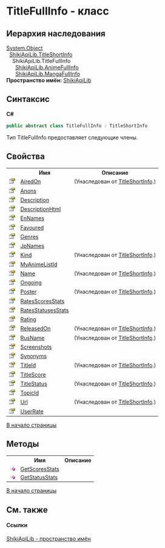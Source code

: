# TitleFullInfo - класс
 


## Иерархия наследования
<a href="http://msdn2.microsoft.com/ru-ru/library/e5kfa45b" target="_blank">System.Object</a><br />&nbsp;&nbsp;<a href="T_ShikiApiLib_TitleShortInfo.md">ShikiApiLib.TitleShortInfo</a><br />&nbsp;&nbsp;&nbsp;&nbsp;ShikiApiLib.TitleFullInfo<br />&nbsp;&nbsp;&nbsp;&nbsp;&nbsp;&nbsp;<a href="T_ShikiApiLib_AnimeFullInfo.md">ShikiApiLib.AnimeFullInfo</a><br />&nbsp;&nbsp;&nbsp;&nbsp;&nbsp;&nbsp;<a href="T_ShikiApiLib_MangaFullInfo.md">ShikiApiLib.MangaFullInfo</a><br />
**Пространство имён:**&nbsp;<a href="N_ShikiApiLib.md">ShikiApiLib</a><br />

## Синтаксис

**C#**<br />
``` C#
public abstract class TitleFullInfo : TitleShortInfo
```

Тип TitleFullInfo предоставляет следующие члены.


## Свойства
<table><tr><th></th><th>Имя</th><th>Описание</th></tr><tr><td><img src="media/pubproperty.gif" /></td><td><a href="P_ShikiApiLib_TitleShortInfo_AiredOn.md">AiredOn</a></td><td> (Унаследован от <a href="T_ShikiApiLib_TitleShortInfo.md">TitleShortInfo</a>.)</td></tr><tr><td><img src="media/pubproperty.gif" /></td><td><a href="P_ShikiApiLib_TitleFullInfo_Anons.md">Anons</a></td><td /></tr><tr><td><img src="media/pubproperty.gif" /></td><td><a href="P_ShikiApiLib_TitleFullInfo_Description.md">Description</a></td><td /></tr><tr><td><img src="media/pubproperty.gif" /></td><td><a href="P_ShikiApiLib_TitleFullInfo_DescriptionHtml.md">DescriptionHtml</a></td><td /></tr><tr><td><img src="media/pubproperty.gif" /></td><td><a href="P_ShikiApiLib_TitleFullInfo_EnNames.md">EnNames</a></td><td /></tr><tr><td><img src="media/pubproperty.gif" /></td><td><a href="P_ShikiApiLib_TitleFullInfo_Favoured.md">Favoured</a></td><td /></tr><tr><td><img src="media/pubproperty.gif" /></td><td><a href="P_ShikiApiLib_TitleFullInfo_Genres.md">Genres</a></td><td /></tr><tr><td><img src="media/pubproperty.gif" /></td><td><a href="P_ShikiApiLib_TitleFullInfo_JpNames.md">JpNames</a></td><td /></tr><tr><td><img src="media/pubproperty.gif" /></td><td><a href="P_ShikiApiLib_TitleShortInfo_Kind.md">Kind</a></td><td> (Унаследован от <a href="T_ShikiApiLib_TitleShortInfo.md">TitleShortInfo</a>.)</td></tr><tr><td><img src="media/pubproperty.gif" /></td><td><a href="P_ShikiApiLib_TitleFullInfo_MyAnimeListId.md">MyAnimeListId</a></td><td /></tr><tr><td><img src="media/pubproperty.gif" /></td><td><a href="P_ShikiApiLib_TitleShortInfo_Name.md">Name</a></td><td> (Унаследован от <a href="T_ShikiApiLib_TitleShortInfo.md">TitleShortInfo</a>.)</td></tr><tr><td><img src="media/pubproperty.gif" /></td><td><a href="P_ShikiApiLib_TitleFullInfo_Ongoing.md">Ongoing</a></td><td /></tr><tr><td><img src="media/pubproperty.gif" /></td><td><a href="P_ShikiApiLib_TitleShortInfo_Poster.md">Poster</a></td><td> (Унаследован от <a href="T_ShikiApiLib_TitleShortInfo.md">TitleShortInfo</a>.)</td></tr><tr><td><img src="media/pubproperty.gif" /></td><td><a href="P_ShikiApiLib_TitleFullInfo_RatesScoresStats.md">RatesScoresStats</a></td><td /></tr><tr><td><img src="media/pubproperty.gif" /></td><td><a href="P_ShikiApiLib_TitleFullInfo_RatesStatusesStats.md">RatesStatusesStats</a></td><td /></tr><tr><td><img src="media/pubproperty.gif" /></td><td><a href="P_ShikiApiLib_TitleFullInfo_Rating.md">Rating</a></td><td /></tr><tr><td><img src="media/pubproperty.gif" /></td><td><a href="P_ShikiApiLib_TitleShortInfo_ReleasedOn.md">ReleasedOn</a></td><td> (Унаследован от <a href="T_ShikiApiLib_TitleShortInfo.md">TitleShortInfo</a>.)</td></tr><tr><td><img src="media/pubproperty.gif" /></td><td><a href="P_ShikiApiLib_TitleShortInfo_RusName.md">RusName</a></td><td> (Унаследован от <a href="T_ShikiApiLib_TitleShortInfo.md">TitleShortInfo</a>.)</td></tr><tr><td><img src="media/pubproperty.gif" /></td><td><a href="P_ShikiApiLib_TitleFullInfo_Screenshots.md">Screenshots</a></td><td /></tr><tr><td><img src="media/pubproperty.gif" /></td><td><a href="P_ShikiApiLib_TitleFullInfo_Synonyms.md">Synonyms</a></td><td /></tr><tr><td><img src="media/pubproperty.gif" /></td><td><a href="P_ShikiApiLib_TitleShortInfo_TitleId.md">TitleId</a></td><td> (Унаследован от <a href="T_ShikiApiLib_TitleShortInfo.md">TitleShortInfo</a>.)</td></tr><tr><td><img src="media/pubproperty.gif" /></td><td><a href="P_ShikiApiLib_TitleFullInfo_TitleScore.md">TitleScore</a></td><td /></tr><tr><td><img src="media/pubproperty.gif" /></td><td><a href="P_ShikiApiLib_TitleShortInfo_TitleStatus.md">TitleStatus</a></td><td> (Унаследован от <a href="T_ShikiApiLib_TitleShortInfo.md">TitleShortInfo</a>.)</td></tr><tr><td><img src="media/pubproperty.gif" /></td><td><a href="P_ShikiApiLib_TitleFullInfo_TopicId.md">TopicId</a></td><td /></tr><tr><td><img src="media/pubproperty.gif" /></td><td><a href="P_ShikiApiLib_TitleShortInfo_Url.md">Url</a></td><td> (Унаследован от <a href="T_ShikiApiLib_TitleShortInfo.md">TitleShortInfo</a>.)</td></tr><tr><td><img src="media/pubproperty.gif" /></td><td><a href="P_ShikiApiLib_TitleFullInfo_UserRate.md">UserRate</a></td><td /></tr></table>
<a href="#titlefullinfo---класс">В начало страницы</a>

## Методы
<table><tr><th></th><th>Имя</th><th>Описание</th></tr><tr><td><img src="media/pubmethod.gif" /></td><td><a href="M_ShikiApiLib_TitleFullInfo_GetScoresStats.md">GetScoresStats</a></td><td /></tr><tr><td><img src="media/pubmethod.gif" /></td><td><a href="M_ShikiApiLib_TitleFullInfo_GetStatusStats.md">GetStatusStats</a></td><td /></tr></table>
<a href="#titlefullinfo---класс">В начало страницы</a>

## См. также


#### Ссылки
<a href="N_ShikiApiLib.md">ShikiApiLib - пространство имён</a><br />